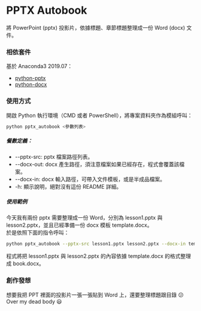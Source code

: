 # PPTX Autobook

將 PowerPoint (pptx) 投影片，依據標題、章節標題整理成一份 Word (docx) 文件。

### 相依套件

基於 Anaconda3 2019.07：
- [python-pptx](https://pypi.org/project/python-pptx/)
- [python-docx](https://pypi.org/project/python-docx/)

### 使用方式

開啟 Python 執行環境（CMD 或者 PowerShell），將專案資料夾作為模組呼叫：

```bash
python pptx_autobook <參數列表>
```

##### 餐數定義：

- --pptx-src: pptx 檔案路徑列表。
- --docx-out: docx 產生路徑，須注意檔案如果已經存在，程式會覆蓋該檔案。
- --docx-in: docx 輸入路徑，可帶入文件模板，或是半成品檔案。
- -h: 顯示說明，絕對沒有這份 README 詳細。

##### 使用範例

今天我有兩份 pptx 需要整理成一份 Word，分別為 lesson1.pptx 與 lesson2.pptx，並且已經準備一份 docx 模板 template.docx。  
於是依照下面的指令呼叫：

```bash
python pptx_autobook --pptx-src lesson1.pptx lesson2.pptx --docx-in template.docx --docx-out book.docx
```

程式將把 lesson1.pptx 與 lesson2.pptx 的內容依據 template.docx 的格式整理成 book.docx。

### 創作發想

想要我把 PPT 裡面的投影片一張一張貼到 Word 上，還要整理標題跟目錄 :confused:  
Over my dead body :smiley: